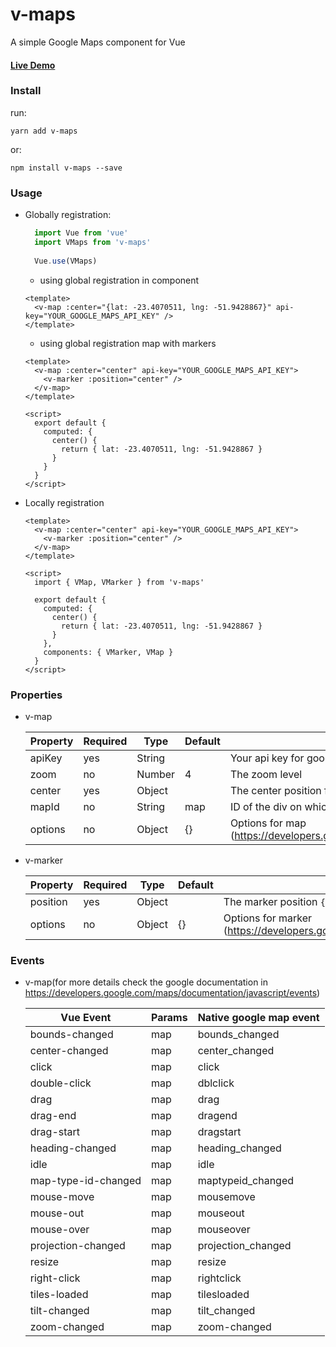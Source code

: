 # v-maps
A simple Google Maps component for Vue

#### [Live Demo](https://felipebohnertpaetzold.github.io/v-maps)

### Install
run:

    yarn add v-maps
or:
    
    npm install v-maps --save
### Usage

- Globally registration:
    
    ```js
      import Vue from 'vue'
      import VMaps from 'v-maps'
      
      Vue.use(VMaps)
    ```
    - using global registration in component
    
    ```vue
    <template>
      <v-map :center="{lat: -23.4070511, lng: -51.9428867}" api-key="YOUR_GOOGLE_MAPS_API_KEY" />
    </template>
    ```
    - using global registration map with markers
    
    ```vue
    <template>
      <v-map :center="center" api-key="YOUR_GOOGLE_MAPS_API_KEY">
        <v-marker :position="center" />
      </v-map>
    </template>
  
    <script>
      export default {
        computed: {
          center() {
            return { lat: -23.4070511, lng: -51.9428867 }
          }        
        }
      }
    </script>
    ```
    
- Locally registration
   
   ```vue
   <template>
     <v-map :center="center" api-key="YOUR_GOOGLE_MAPS_API_KEY">
       <v-marker :position="center" />
     </v-map>
   </template>

   <script>
     import { VMap, VMarker } from 'v-maps'
   
     export default {
       computed: {
         center() {
           return { lat: -23.4070511, lng: -51.9428867 }
         }        
       },
       components: { VMarker, VMap }
     }
   </script>
   ```
### Properties

 - v-map

    | Property  |  Required |  Type |  Default | Description
    |---|---|---|---|---
    |  apiKey |  yes  |  String |  | Your api key for google maps
    | zoom | no | Number | 4 | The zoom level  
    | center | yes | Object | | The center position for map ```{ lat: -45.2121, lng: -43.2131 }```
    | mapId  |  no |  String |  map  | ID of the div on which the map will be mounted
    |  options | no  |  Object  |  {}  | Options for map (https://developers.google.com/maps/documentation/javascript/tutorial#MapOptions)

 - v-marker

    | Property  |  Required |  Type |  Default | Description
    |---|---|---|---|---
    | position | yes | Object | | The marker position ```{ lat: -45.2121, lng: -43.2131 }```
    | options | no | Object | {} | Options for marker (https://developers.google.com/maps/documentation/javascript/markers)

### Events

- v-map(for more details check the google documentation in https://developers.google.com/maps/documentation/javascript/events)
    
    | Vue Event          | Params | Native google map event
    |--------------------|--------|------------------------
    | bounds-changed     | map    | bounds_changed
    | center-changed     | map    | center_changed
    | click              | map    | click
    | double-click       | map    | dblclick
    | drag               | map    | drag
    | drag-end           | map    | dragend
    | drag-start         | map    | dragstart
    | heading-changed    | map    | heading_changed
    | idle               | map    | idle
    | map-type-id-changed| map    | maptypeid_changed
    | mouse-move         | map    | mousemove
    | mouse-out          | map    | mouseout
    | mouse-over         | map    | mouseover
    | projection-changed | map    | projection_changed
    | resize             | map    | resize
    | right-click        | map    | rightclick
    | tiles-loaded       | map    | tilesloaded
    | tilt-changed       | map    | tilt_changed
    | zoom-changed       | map    | zoom-changed
